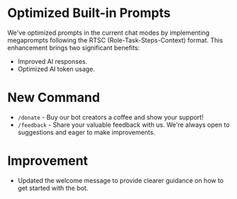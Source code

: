 # Optimized Built-in Prompts
We've optimized prompts in the current chat modes by implementing megaprompts following the RTSC (Role-Task-Steps-Context) format. This enhancement brings two significant benefits:
- Improved AI responses.
- Optimized AI token usage.

# New Command
- `/donate` - Buy our bot creators a coffee and show your support!
- `/feedback` - Share your valuable feedback with us. We're always open to suggestions and eager to make improvements.

# Improvement
- Updated the welcome message to provide clearer guidance on how to get started with the bot.
